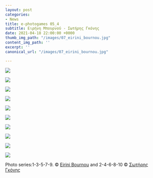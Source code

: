 ```yaml
---
layout: post
categories:
- News
title: e-photogames 05_4
subtitle: Ειρήνη Μπουρνού - Σωτήρης Γκόνης
date: 2021-04-18 22:00:00 +0000
thumb_img_path: "/images/07_eirini_bournou.jpg"
content_img_path: ''
excerpt: ''
canonical_url: "/images/07_eirini_bournou.jpg"

---
```

![](/images/01_eirini-bournou203_5.jpg)

![](/images/02_sotiris_gkonis203_5.JPG)

![](/images/03eirini-bournou203_5.jpg)

![](/images/04_gkonis_sotiris203_5.jpg)

![](/images/05_eirini-bournou203_5.jpg)

![](/images/06_gkonis_sotiris203_5.jpg)

![](/images/07_eirini_bournou.jpg)

![](/images/08_sotiris_gkonis203_5.jpg)

![](/images/09_eirini-bournou203_5.jpg)

![](/images/10_gkonis_sotiris203_5.jpg)

Photo series:1-3-5-7-9. © <a href="https://www.facebook.com/eirini.bournou" target="blank">Eirini Bournou</a> and  2-4-6-8-10 © <a href="https://www.facebook.com/profile.php?id=550912249" target="blank">Σωτήρης Γκόνης</a>